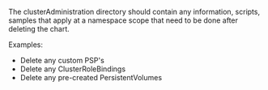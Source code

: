 The clusterAdministration directory should contain any information, scripts, samples that apply at a namespace scope that need to be done after deleting the chart. 

Examples:
- Delete any custom PSP's
- Delete any ClusterRoleBindings
- Delete any pre-created PersistentVolumes